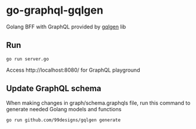 # go-graphql-gqlgen
Golang BFF with GraphQL provided by [gqlgen](https://gqlgen.com/) lib

## Run
```shell
go run server.go
```
Access http://localhost:8080/ for GraphQL playground

## Update GraphQL schema

When making changes in graph/schema.graphqls file, run this command to generate needed Golang models and functions

```shell
go run github.com/99designs/gqlgen generate
```
